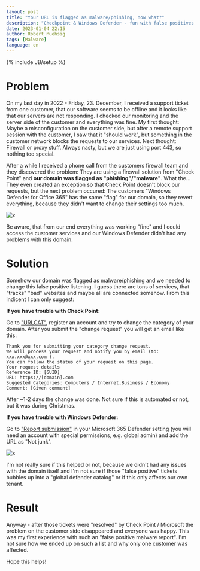 ```yaml
---
layout: post
title: "Your URL is flagged as malware/phishing, now what?"
description: "Checkpoint & Windows Defender - fun with false positives."
date: 2023-01-04 22:15
author: Robert Muehsig
tags: [Malware]
language: en
---
```


{% include JB/setup %}

# Problem

On my last day in 2022 - Friday, 23. December, I received a support ticket from one customer, that our software seems to be offline and it looks like that our servers are not responding. I checked our monitoring and the server side of the customer and everything was fine. 
My first thought: Maybe a misconfiguration on the customer side, but after a remote support session with the customer, I saw that it "should work", but something in the customer network blocks the requests to our services.
Next thought: Firewall or proxy stuff. Always nasty, but we are just using port 443, so nothing too special.

After a while I received a phone call from the customers firewall team and they discovered the problem: They are using a firewall solution from "Check Point" and __our domain was flagged as "phishing"/"malware"__. What the... 
They even created an exception so that Check Point doesn't block our requests, but the next problem occured: The customers "Windows Defender for Office 365" has the same "flag" for our domain, so they revert everything, because they didn't want to change their settings too much.

![x]({{BASE_PATH}}/assets/md-images/2023-01-04/defender-warning.png "Defender Warning")

Be aware, that from our end everything was working "fine" and I could access the customer services and our Windows Defender didn't had any problems with this domain.

# Solution

Somehow our domain was flagged as malware/phishing and we needed to change this false positive listening. I guess there are tons of services, that "tracks" "bad" websites and maybe all are connected somehow. From this indicent I can only suggest:

__If you have trouble with Check Point:__

Go to ["URLCAT"](https://urlcat.checkpoint.com/urlcat/main.htm), register an account and try to change the category of your domain. After you submit the "change request" you will get an email like this:

```
Thank you for submitting your category change request.
We will process your request and notify you by email (to: xxx.xxx@xxx.com ).
You can follow the status of your request on this page.
Your request details
Reference ID: [GUID]
URL: https://[domain].com
Suggested Categories: Computers / Internet,Business / Economy
Comment: [Given comment]
```

After ~1-2 days the change was done. Not sure if this is automated or not, but it was during Christmas.

__If you have trouble with Windows Defender:__

Go to ["Report submission"](https://security.microsoft.com/reportsubmission) in your Microsoft 365 Defender setting (you will need an account with special permissions, e.g. global admin) and add the URL as "Not junk".

![x]({{BASE_PATH}}/assets/md-images/2023-01-04/defender-report.png "Defender Report")

I'm not really sure if this helped or not, because we didn't had any issues with the domain itself and I'm not sure if those "false positive" tickets bubbles up into a "global defender catalog" or if this only affects our own tenant. 

# Result

Anyway - after those tickets were "resolved" by Check Point / Microsoft the problem on the customer side disappeared and everyone was happy. This was my first experience with such an "false positive malware report". I'm not sure how we ended up on such a list and why only one customer was affected.   

Hope this helps! 
